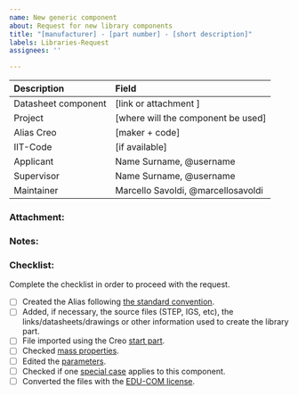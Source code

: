 ```yaml
---
name: New generic component
about: Request for new library components
title: "[manufacturer] - [part number] - [short description]"
labels: Libraries-Request
assignees: ''

---
```


| Description          | Field                                  |
|:---------------------|:---------------------------------------|
| Datasheet component  | [link or attachment ]                  |
| Project              | [where will the component be used]     |
| Alias Creo           | [maker + code]                         |
| IIT-Code             | [if available]                         |
| Applicant            | Name Surname, @username                |
| Supervisor           | Name Surname, @username                |
| Maintainer           | Marcello Savoldi, @marcellosavoldi     |

### Attachment:


### Notes:


### Checklist:
Complete the checklist in order to proceed with the request.

- [ ] Created the Alias following [the standard convention](https://github.com/icub-tech-iit/cad-libraries/wiki/Mechanical-design-guidelines#commercial-components-coding-standard).
- [ ] Added, if necessary, the source files (STEP, IGS, etc), the links/datasheets/drawings or other information used to create the library part.
- [ ] File imported using the Creo [start part](https://github.com/icub-tech-iit/cad-libraries/wiki/Mechanical-design-guidelines#cad-documentation-standards).
- [ ] Checked [mass properties](https://github.com/icub-tech-iit/cad-libraries/wiki/Mechanical-design-guidelines#mass-properties-of-commercial-parts).
- [ ] Edited the [parameters](https://github.com/icub-tech-iit/cad-libraries/wiki/Mechanical-design-guidelines#parameters-for-commercial-components).
- [ ] Checked if one [special case](https://github.com/icub-tech-iit/cad-libraries/wiki/Mechanical-design-guidelines#special-cases-and-examples) applies to this component.
- [ ] Converted the files with the [EDU-COM license](https://www.ptc.com/en/support/article/CS33072).
